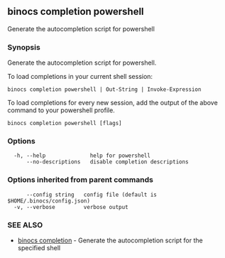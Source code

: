 ## binocs completion powershell

Generate the autocompletion script for powershell

### Synopsis

Generate the autocompletion script for powershell.

To load completions in your current shell session:

	binocs completion powershell | Out-String | Invoke-Expression

To load completions for every new session, add the output of the above command
to your powershell profile.


```
binocs completion powershell [flags]
```

### Options

```
  -h, --help              help for powershell
      --no-descriptions   disable completion descriptions
```

### Options inherited from parent commands

```
      --config string   config file (default is $HOME/.binocs/config.json)
  -v, --verbose         verbose output
```

### SEE ALSO

* [binocs completion](binocs_completion.md)	 - Generate the autocompletion script for the specified shell

